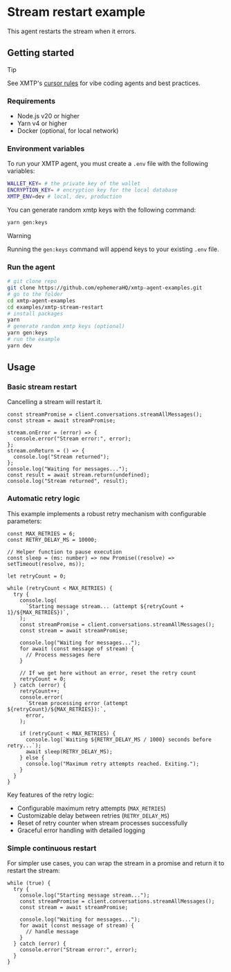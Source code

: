 # Stream restart example

This agent restarts the stream when it errors.

## Getting started

> [!TIP]
> See XMTP's [cursor rules](/.cursor/README.md) for vibe coding agents and best practices.

### Requirements

- Node.js v20 or higher
- Yarn v4 or higher
- Docker (optional, for local network)

### Environment variables

To run your XMTP agent, you must create a `.env` file with the following variables:

```bash
WALLET_KEY= # the private key of the wallet
ENCRYPTION_KEY= # encryption key for the local database
XMTP_ENV=dev # local, dev, production
```

You can generate random xmtp keys with the following command:

```bash
yarn gen:keys
```

> [!WARNING]
> Running the `gen:keys` command will append keys to your existing `.env` file.

### Run the agent

```bash
# git clone repo
git clone https://github.com/ephemeraHQ/xmtp-agent-examples.git
# go to the folder
cd xmtp-agent-examples
cd examples/xmtp-stream-restart
# install packages
yarn
# generate random xmtp keys (optional)
yarn gen:keys
# run the example
yarn dev
```

## Usage

### Basic stream restart

Cancelling a stream will restart it.

```tsx
const streamPromise = client.conversations.streamAllMessages();
const stream = await streamPromise;

stream.onError = (error) => {
  console.error("Stream error:", error);
};
stream.onReturn = () => {
  console.log("Stream returned");
};
console.log("Waiting for messages...");
const result = await stream.return(undefined);
console.log("Stream returned", result);
```

### Automatic retry logic

This example implements a robust retry mechanism with configurable parameters:

```tsx
const MAX_RETRIES = 6;
const RETRY_DELAY_MS = 10000;

// Helper function to pause execution
const sleep = (ms: number) => new Promise((resolve) => setTimeout(resolve, ms));

let retryCount = 0;

while (retryCount < MAX_RETRIES) {
  try {
    console.log(
      `Starting message stream... (attempt ${retryCount + 1}/${MAX_RETRIES})`,
    );
    const streamPromise = client.conversations.streamAllMessages();
    const stream = await streamPromise;

    console.log("Waiting for messages...");
    for await (const message of stream) {
      // Process messages here
    }

    // If we get here without an error, reset the retry count
    retryCount = 0;
  } catch (error) {
    retryCount++;
    console.error(
      `Stream processing error (attempt ${retryCount}/${MAX_RETRIES}):`,
      error,
    );

    if (retryCount < MAX_RETRIES) {
      console.log(`Waiting ${RETRY_DELAY_MS / 1000} seconds before retry...`);
      await sleep(RETRY_DELAY_MS);
    } else {
      console.log("Maximum retry attempts reached. Exiting.");
    }
  }
}
```

Key features of the retry logic:

- Configurable maximum retry attempts (`MAX_RETRIES`)
- Customizable delay between retries (`RETRY_DELAY_MS`)
- Reset of retry counter when stream processes successfully
- Graceful error handling with detailed logging

### Simple continuous restart

For simpler use cases, you can wrap the stream in a promise and return it to restart the stream:

```tsx
while (true) {
  try {
    console.log("Starting message stream...");
    const streamPromise = client.conversations.streamAllMessages();
    const stream = await streamPromise;

    console.log("Waiting for messages...");
    for await (const message of stream) {
      // handle message
    }
  } catch (error) {
    console.error("Stream error:", error);
  }
}
```
